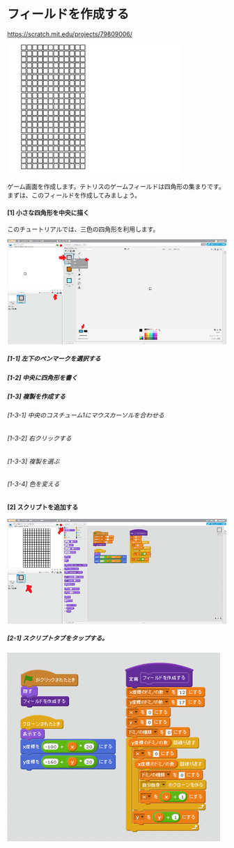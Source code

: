 # フィールドを作成する

https://scratch.mit.edu/projects/79809006/

![](board.png)

ゲーム画面を作成します。テトリスのゲームフィールドは四角形の集まりです。
まずは、このフィールドを作成してみましょう。


#### [1] 小さな四角形を中央に描く

このチュートリアルでは、三色の四角形を利用します。

![](b001.png)

##### [1-1] 左下のペンマークを選択する
##### [1-2] 中央に四角形を書く
##### [1-3] 複製を作成する
###### [1-3-1] 中央のコスチューム1にマウスカーソルを合わせる
###### [1-3-2] 右クリックする
###### [1-3-3] 複製を選ぶ
###### [1-3-4] 色を変える

#### [2] スクリプトを追加する
![](b002.png)
##### [2-1] スクリプトタブをタップする。


![](script.png)
